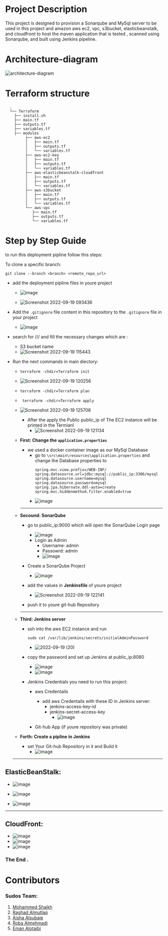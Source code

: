 # Project Description 
This project is designed to provision a Sonarqube and MySql server to be used in this project and amazon aws ec2, vpc, s3bucket, elasticbeanstalk, and cloudfront to host the maven application that is tested , scanned using Sonarqube, and built using Jenkins pipeline.
# Architecture-diagram
![architecture-diagram](https://user-images.githubusercontent.com/55548241/190977085-22105029-e22e-4236-a3f1-0cf1e686bba8.png)

# Terraform structure
```
  .
  └── Terraform
    ├── install.sh
    ├── main.tf
    ├── outputs.tf
    ├── variables.tf
    ├── modules
         ├── aws-ec2
         │   ├── main.tf
         │   ├── outputs.tf
         │   └── variables.tf
         ├── aws-ec2-key
         │   ├── main.tf
         │   ├── outputs.tf
         │   └── variables.tf
         ├── aws-elasticbeanstalk-cloudfront
         │   ├── main.tf
         │   ├── outputs.tf
         │   └── variables.tf
         ├── aws-s3bucket
         │   ├── main.tf
         │   ├── outputs.tf
         │   └── variables.tf
         └── aws-vpc
            ├── main.tf
            ├── outputs.tf
            └── variables.tf
```



# Step by Step Guide 
to run this deployment pipline follow this steps:

  To clone a specific branch:

  ```
  git clone --branch <branch> <remote_repo_url>
  ```

  - add the deployment pipline files in youre project 
  
    - ![image](https://user-images.githubusercontent.com/55548241/190960574-9fa70867-9e50-4f5e-b312-8232e7d23ec8.png)

    - ![Screenshot 2022-09-19 093436](https://user-images.githubusercontent.com/55548241/190961385-b9d9e7be-ba9c-4b8c-8dc3-9cb61c2443d5.png)

  - Add the `.gitignore` file content in this repository to the `.gitignore` file in your project
    - ![image](https://user-images.githubusercontent.com/55548241/190961658-64b7b6f2-ba4c-4850-9858-9c93be3c325e.png)

  - search for /// and fill the necessary changes which are :
    - S3  bucket name 
    - ![Screenshot 2022-09-19 115443](https://user-images.githubusercontent.com/55548241/190982729-34b9e7dc-f33f-4468-a03e-e813564fa396.png)

  - Run the next commands in main diectory:
     -  ``` terraform -chdir=Terraform init ```
      - ![Screenshot 2022-09-19 120256](https://user-images.githubusercontent.com/55548241/190984215-81341de0-29a3-4bb2-8a50-a638cff8f655.png)
      
     -  ``` terraform -chdir=Terraform plan ```
     
     - ``` terraform -chdir=Terraform apply```
      - ![Screenshot 2022-09-19 125708](https://user-images.githubusercontent.com/55548241/190993522-50181a81-c7f8-4adc-9b3d-0ad8b4fe4f17.png)
      
        - After the apply the Public public_ip of The EC2 instance will be printed in the Termianl
          -  ![Screenshot 2022-09-19 121134](https://user-images.githubusercontent.com/55548241/190985702-13c274e6-b2aa-4ea8-97d3-960faf1fba10.png)
     


      - **First: Change the `application.properties`**
        - we used a docker container image as our MySql Database 
          - go to `\src\main\resources\application.properties` and change the Database properties to 
            ```
            spring.mvc.view.prefix=/WEB-INF/
            spring.datasource.url=jdbc:mysql://public_ip:3306/mysql
            spring.datasource.username=mysql
            spring.datasource.password=mysql
            spring.jpa.hibernate.ddl-auto=create
            spring.mvc.hiddenmethod.filter.enabled=true
            ```
          - ![image](https://user-images.githubusercontent.com/55548241/190994056-b930ab4c-8d51-46d3-899f-152f160f7f1b.png)


        ---
    - **Secound: SonarQube**
      - go to public_ip:9000 which will open the SonarQube Login page
        - ![image](https://user-images.githubusercontent.com/55548241/190986501-b1139e06-28b0-4084-847e-004694b1f1ae.png)
        - Login as Admin
          - Username: admin
          - Passowrd: admin
          - ![image](https://user-images.githubusercontent.com/55548241/190986640-ce54a64e-7825-4e2e-a406-fdfde4356285.png)
       - Create a SonarQube Project 
         - ![image](https://user-images.githubusercontent.com/55548241/190986899-58710b69-563c-4a3a-9d8c-848e6f6b5c6d.png)
       - add the values in **Jenkinsfile** of youre project
          - ![Screenshot 2022-09-19 122141](https://user-images.githubusercontent.com/55548241/190987622-1029d506-2d65-4bc3-aa10-e0c6cfe71e19.png)
        
       - push it to youre git-hub Repository 
        
      ---
      
    - **Third: Jenkins server**
      - ssh into the aws EC2 instance and run
        ```
        sudo cat /var/lib/jenkins/secrets/initialAdminPassword
        ```
        - ![2022-09-19 (20)](https://user-images.githubusercontent.com/55548241/190996462-fe76e142-1d3c-4421-9af7-41a78fb93a4f.png)
      - copy the password and set up Jenkins at public_ip:8080
        - ![image](https://user-images.githubusercontent.com/55548241/190988934-949e6835-0038-4687-bde8-35886ff30735.png)
        - ![image](https://user-images.githubusercontent.com/55548241/190989158-240489b2-f662-4405-9559-aa6686d5bf2c.png)

      - Jenkins Credentials you need to run this project:
        - aws Credentails
          - add aws Credentails with these ID in Jenkins server:
             - jenkins-access-key-id
             - jenkins-secret-access-key
                - ![image](https://user-images.githubusercontent.com/55548241/190990068-a74e0114-2d97-4d65-a5ae-8bd5e6962f60.png)

        -  Git-hub App (if youre repository was private)
      
    - **Forth: Create a pipline in Jenkins**
       - set Your Git-hub Repository in it and Build it
         - ![image](https://user-images.githubusercontent.com/55548241/190990312-75bde35f-9f0b-4bff-9a7e-c940557f1267.png)
    ---
    
## ElasticBeanStalk:
 - ![image](https://user-images.githubusercontent.com/55548241/190992052-4b45e2c3-1e98-4121-90fd-824f41362ec9.png)
 
 - ![image](https://user-images.githubusercontent.com/55548241/190992239-a895a499-e17c-428e-b390-cf1fbfcaabb9.png)
 
 - ![image](https://user-images.githubusercontent.com/55548241/190992275-c03fc4ab-1393-4a8a-8857-b3f748a8ab78.png)
 
---

## CloudFront:
  - ![image](https://user-images.githubusercontent.com/55548241/190992637-ce42ca5d-260c-49a8-83d8-ec61e97e849d.png)
  - ![image](https://user-images.githubusercontent.com/55548241/190992694-ba7dc384-4b7a-46c6-8be2-e5d93c594310.png)
  - ![image](https://user-images.githubusercontent.com/55548241/190992737-4f3840af-004b-4cda-be1f-21b133becf00.png)
### The End .

# Contributors
### Sudos Team: 
1. [Mohammed Shaikh](https://github.com/m-shaikh1)
2. [Raghad Almutlaq](https://github.com/raghadmta)
3. [Aisha Alsubaie](https://github.com/Aishabs/)
4. [Roba Almehmadi](https://github.com/Robamohammed)
5. [Eman Alotaibi ](https://github.com/emanfeah)
